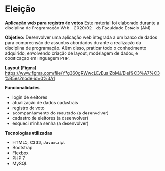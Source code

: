 # Eleição

**Aplicação web para registro de votos**
Este material foi elaborado durante a disciplina de Programação Web - 2020/02 - da Faculdade Estácio (AM)

**Objetivo:**
Desenvolver uma aplicação web integrada a um banco de dados para compreensão de assuntos abordados durante a realização da disciplina de programação.
Além disso, praticar todo o conhecimento adquirido, envolvendo criação de layout, modelagem de dados, e codificação em linguagem PHP.

**Layout (Figma)**
https://www.figma.com/file/Y7g360gRWwcLEyEualZbMJ/Elei%C3%A7%C3%B5es?node-id=0%3A1

**Funcionalidades**
- login de eleitores
- atualização de dados cadastrais
- registro de voto
- acompanhamento do resultado (a desenvolver)
- cadastro de eleitores (a desenvolver)
- esqueci minha senha (a desenvolver)

**Tecnologias utilizadas**
- HTML5, CSS3, Javascript
- Bootstrap
- Flexbox
- PHP 7
- MySQL

